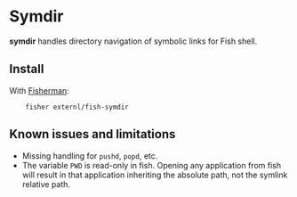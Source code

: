 # Symdir

__symdir__ handles directory navigation of symbolic links for Fish shell.


## Install
With [Fisherman](https://github.com/fisherman/fisherman):
```
    fisher externl/fish-symdir
```


## Known issues and limitations
* Missing handling for `pushd`, `popd`, etc.
* The variable `PWD` is read-only in fish. Opening any application from fish will result in that application inheriting the absolute path, not the symlink relative path.
